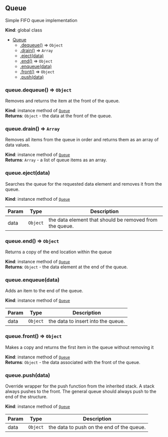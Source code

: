 <a name="Queue"></a>

## Queue
Simple FIFO queue implementation

**Kind**: global class  

* [Queue](#Queue)
    * [.dequeue()](#Queue+dequeue) ⇒ <code>Object</code>
    * [.drain()](#Queue+drain) ⇒ <code>Array</code>
    * [.eject(data)](#Queue+eject)
    * [.end()](#Queue+end) ⇒ <code>Object</code>
    * [.enqueue(data)](#Queue+enqueue)
    * [.front()](#Queue+front) ⇒ <code>Object</code>
    * [.push(data)](#Queue+push)

<a name="Queue+dequeue"></a>

### queue.dequeue() ⇒ <code>Object</code>
Removes and returns the item at the front of the queue.

**Kind**: instance method of <code>[Queue](#Queue)</code>  
**Returns**: <code>Object</code> - the data at the front of the queue.  
<a name="Queue+drain"></a>

### queue.drain() ⇒ <code>Array</code>
Removes all items from the queue in order and returns them as an
array of data values.

**Kind**: instance method of <code>[Queue](#Queue)</code>  
**Returns**: <code>Array</code> - a list of queue items as an array.  
<a name="Queue+eject"></a>

### queue.eject(data)
Searches the queue for the requested data element and removes it
from the queue.

**Kind**: instance method of <code>[Queue](#Queue)</code>  

| Param | Type | Description |
| --- | --- | --- |
| data | <code>Object</code> | the data element that should be removed from the queue. |

<a name="Queue+end"></a>

### queue.end() ⇒ <code>Object</code>
Returns a copy of the end location within the queue

**Kind**: instance method of <code>[Queue](#Queue)</code>  
**Returns**: <code>Object</code> - the data element at the end of the queue.  
<a name="Queue+enqueue"></a>

### queue.enqueue(data)
Adds an item to the end of the queue.

**Kind**: instance method of <code>[Queue](#Queue)</code>  

| Param | Type | Description |
| --- | --- | --- |
| data | <code>Object</code> | the data to insert into the queue. |

<a name="Queue+front"></a>

### queue.front() ⇒ <code>Object</code>
Makes a copy and returns the first item in the queue without removing it

**Kind**: instance method of <code>[Queue](#Queue)</code>  
**Returns**: <code>Object</code> - the data associated with the front of the queue.  
<a name="Queue+push"></a>

### queue.push(data)
Override wrapper for the push function from the inherited stack.  A
stack always pushes to the front.  The general queue should always push
to the end of the structure.

**Kind**: instance method of <code>[Queue](#Queue)</code>  

| Param | Type | Description |
| --- | --- | --- |
| data | <code>Object</code> | the data to push on the end of the queue. |

